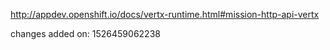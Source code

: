 http://appdev.openshift.io/docs/vertx-runtime.html#mission-http-api-vertx

 
 changes added on: 1526459062238